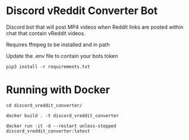 # Discord vReddit Converter Bot
Discord bot that will post MP4 videos when Reddit links are posted within chat that contain vReddit videos.

Requires ffmpeg to be installed and in path

Update the .env file to contain your bots token

`pip3 install -r requirements.txt`

# Running with Docker
`cd discord_vreddit_converter/`

`docker build . -t discord_vreddit_converter`

`docker run -it -d --restart unless-stopped discord_vreddit_converter:latest`
